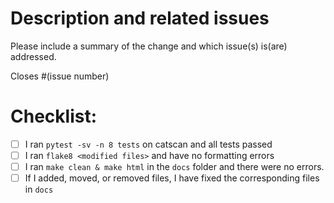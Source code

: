 # Description and related issues

Please include a summary of the change and which issue(s) is(are) addressed.

Closes #(issue number)

# Checklist:

- [ ] I ran `pytest -sv -n 8 tests` on catscan and all tests passed
- [ ] I ran `flake8 <modified files>` and have no formatting errors
- [ ] I ran `make clean & make html` in the `docs` folder and there were no errors.
- [ ] If I added, moved, or removed files, I have fixed the corresponding files in `docs`
